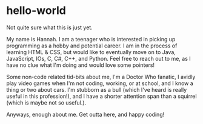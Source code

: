 # hello-world
Not quite sure what this is just yet.

My name is Hannah. I am a teenager who is interested in picking up programming as a hobby and potential career. I am in the process of learning HTML & CSS, but would like to eventually move on to Java, JavaScript, IOs, C, C#, C++, and Python. Feel free to reach out to me, as I have no clue what I'm doing and would love some pointers!

Some non-code related tid-bits about me, I'm a Doctor Who fanatic, I avidly play video games when I'm not coding, working, or at school, and I know a thing or two about cars. I'm stubborn as a bull (which I've heard is really useful in this profession!), and I have a shorter attention span than a squirrel (which is maybe not so useful.).

Anyways, enough about me. Get outta here, and happy coding!
